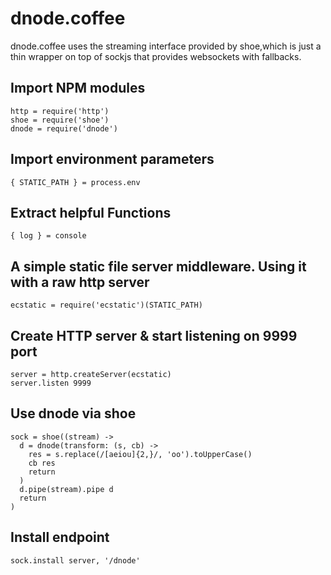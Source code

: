 dnode.coffee
============

dnode.coffee uses the streaming interface provided by shoe,which is just
a thin wrapper on top of sockjs that provides websockets with fallbacks.

## Import NPM modules

    http = require('http')
    shoe = require('shoe')
    dnode = require('dnode')

## Import environment parameters

    { STATIC_PATH } = process.env

## Extract helpful Functions

    { log } = console

## A simple static file server middleware. Using it with a raw http server

    ecstatic = require('ecstatic')(STATIC_PATH)

## Create HTTP server & start listening on 9999 port

    server = http.createServer(ecstatic)
    server.listen 9999

## Use dnode via shoe

    sock = shoe((stream) ->
      d = dnode(transform: (s, cb) ->
        res = s.replace(/[aeiou]{2,}/, 'oo').toUpperCase()
        cb res
        return
      )
      d.pipe(stream).pipe d
      return
    )

## Install endpoint

    sock.install server, '/dnode'
